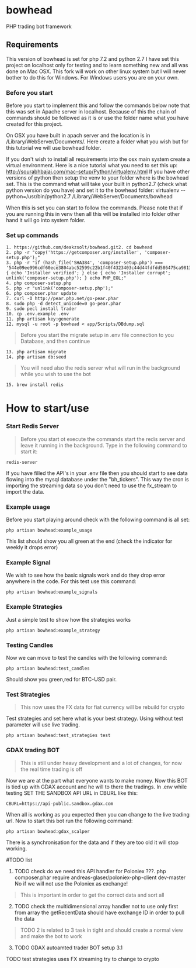 # bowhead
PHP trading bot framework

## Requirements
This version of bowhead is set for php 7.2 and python 2.7
I have set this project on localhost only for testing and to learn something new 
and all was done on Mac OSX. This fork will work on other linux system but I will
never bother to do this for Windows. For Windows users you are on your own. 

### Before you start
Before you start to implement this and follow the commands below note that this was
set in Apache server in localhost. Because of this the chain of commands should be
followed as it is or use the folder name what you have created for this project.

On OSX you have built in apach server and the location is in /Library/WebServer/Documents/.
Here create a folder what you wish but for this tutorial we will use bowhead folder.

If you don't wish to install all requirements into the osx main system create a virtual 
environment. Here is a nice tutorial what you need to set this up:
http://sourabhbajaj.com/mac-setup/Python/virtualenv.html
If you have other versions of python then setup the venv to your folder where is the bowhead set.
This is the command what will take your built in python2.7 (check what python version do you have)
and set it to the bowhead folder:
virtualenv --python=/usr/bin/python2.7 /Library/WebServer/Documents/bowhead

When this is set you can start to follow the commands. Please note that if you are running 
this in venv then all this will be installed into folder other hand it will go into
system folder.

### Set up commands
```
1. https://github.com/deakzsolt/bowhead.git2. cd bowhead
2. php -r "copy('https://getcomposer.org/installer', 'composer-setup.php');"
3. php -r "if (hash_file('SHA384', 'composer-setup.php') === '544e09ee996cdf60ece3804abc52599c22b1f40f4323403c44d44fdfdd586475ca9813a858088ffbc1f233e9b180f061') { echo 'Installer verified'; } else { echo 'Installer corrupt'; unlink('composer-setup.php'); } echo PHP_EOL;"
4. php composer-setup.php
5. php -r "unlink('composer-setup.php');"
6. php composer.phar update
7. curl -O http://pear.php.net/go-pear.phar
8. sudo php -d detect_unicode=0 go-pear.phar
9. sudo pecl install trader
10. cp .env.example .env
11. php artisan key:generate
12. mysql -u root -p bowhead < app/Scripts/DBdump.sql
```

>Before you start the migrate setup in .env file connection to you Database, and then continue

```
13. php artisan migrate
14. php artisan db:seed
```

> You will need also the redis server what will run in the background while you wish to use the bot

```
15. brew install redis
```

# How to start/use

### Start Redis Server 
> Before you start ot execute the commands start the redis server and leave it running in the background.
Type in the following command to start it:
```
redis-server
```

If you have filled the API's in your .env file then you should start to see data flowing into the
mysql database under the "bh_tickers". This way the cron is importing the streaming data so you don't
need to use the fx_stream to import the data.

### Example usage
Before you start playing around check with the following command is all set:
```
php artisan bowhead:example_usage
```
This list should show you all green at the end (check the indicator for weekly it drops error)

### Example Signal
We wish to see how the basic signals work and do they drop error anywhere in the code. For this test use this command:
```
php artisan bowhead:example_signals
```

### Example Strategies
Just a simple test to show how the strategies works
```
php artisan bowhead:example_strategy
```

### Testing Candles
Now we can move to test the candles with the following command:
```
php artisan bowhead:test_candles
```
Should show you green,red for BTC-USD pair.

### Test Strategies
> This now uses the FX data for fiat currency will be rebuild for crypto

Test strategies and set here what is your best strategy. Using without test parameter will use live trading.
```
php artisan bowhead:test_strategies test
```

### GDAX trading BOT
> This is still under heavy development and a lot of changes, for now the real time trading is off

Now we are at the part what everyone wants to make money. Now this BOT is tied up with GDAX account 
and he will to there the tradings. In .env while testing SET THE SANDBOX API URL in CBURL like this:
```
CBURL=https://api-public.sandbox.gdax.com
```
When all is working as you expected then you can change to the live trading url. Now to start this bot run the
following command:
```
php artisan bowhead:gdax_scalper
```
There is a synchronisation for the data and if they are too old it will stop working.



#TODO list

1. TODO check do we need this API handler for Poloniex
???. php composer.phar require andreas-glaser/poloniex-php-client dev-master
No if we will not use the Poloniex as exchange!

> This is important in order to get the correct data and sort all
2. TODO check the multidimensional array handler not to use only first from array
 the getRecentData should have exchange ID in order to pull the data 

> TODO 2 is related to 3 task in tight and should create a normal view and make the bot to work
3. TODO GDAX autoamted trader BOT setup
3.1 


TODO test strategies uses FX streaming try to change to crypto